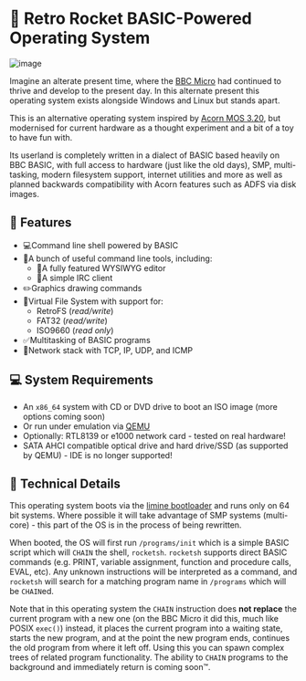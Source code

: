 # 🚀 Retro Rocket BASIC-Powered Operating System

![image](https://retrorocket.dev/leader.png)

Imagine an alterate present time, where the [BBC Micro](https://en.wikipedia.org/wiki/BBC_Micro) had continued to thrive and develop to the present day. In this alternate present this operating system exists alongside Windows and Linux but stands apart.

This is an alternative operating system inspired by [Acorn MOS 3.20](https://en.wikipedia.org/wiki/Acorn_MOS), but modernised for current hardware as a thought experiment and a bit of a toy to have fun with.

Its userland is completely written in a dialect of BASIC based heavily on BBC BASIC, with full access to hardware (just like the old days), SMP, multi-tasking, modern filesystem support, internet utilities and more as well as planned backwards compatibility with Acorn features such as ADFS via disk images.

## 🌟 Features

* 💻Command line shell powered by BASIC
* 🧰A bunch of useful command line tools, including:
  * 📜A fully featured WYSIWYG editor
  * 💬A simple IRC client
* ✏️Graphics drawing commands
* 💽Virtual File System with support for:
  * RetroFS (*read/write*)
  * FAT32 (*read/write*)
  * ISO9660 (*read only*)
* ✅Multitasking of BASIC programs
* 📶Network stack with TCP, IP, UDP, and ICMP

## 💻 System Requirements

* An `x86_64` system with CD or DVD drive to boot an ISO image (more options coming soon)
* Or run under emulation via [QEMU](https://www.qemu.org/)
* Optionally: RTL8139 or e1000 network card - tested on real hardware!
* SATA AHCI compatible optical drive and hard drive/SSD (as supported by QEMU) - IDE is no longer supported!

## 🔨 Technical Details

This operating system boots via the [limine bootloader](https://github.com/limine-bootloader/limine) and runs only on 64 bit systems. Where possible it will take advantage of SMP systems (multi-core) - this part of the OS is in the process of being rewritten.

When booted, the OS will first run `/programs/init` which is a simple BASIC script which will `CHAIN` the shell, `rocketsh`. `rocketsh` supports direct BASIC commands (e.g. PRINT, variable assignment, function and procedure calls, EVAL, etc). Any unknown instructions will be interpreted as a command, and `rocketsh` will search for a matching program name in `/programs`
which will be `CHAIN`ed.

Note that in this operating system the `CHAIN` instruction does **not replace** the current program with a new one (on the BBC Micro it did this, much like POSIX `exec()`) instead, it places the current program into a waiting state, starts the new program, and at the point the new program ends, continues the old program from where it left off. Using this you can spawn complex trees of related program functionality. The ability to `CHAIN` programs to the background and immediately return is coming soon™.
